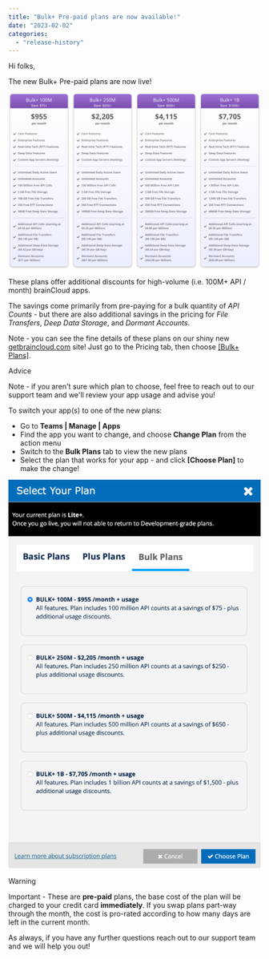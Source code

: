 ```yaml
---
title: "Bulk+ Pre-paid plans are now available!"
date: "2023-02-02"
categories: 
  - "release-history"
---
```


Hi folks,

The new Bulk+ Pre-paid plans are now live!

![](images/2023-02-02_08-29-50-1024x715.png)

These plans offer additional discounts for high-volume (i.e. 100M+ API / month) brainCloud apps.

The savings come primarily from pre-paying for a bulk quantity of _API Counts_ - but there are also additional savings in the pricing for _File Transfers_, _Deep Data Storage_, and _Dormant Accounts_.

Note - you can see the fine details of these plans on our shiny new [getbraincloud.com](https://getbraincloud.com) site! Just go to the Pricing tab, then choose [\[Bulk+ Plans\]](https://getbraincloud.com/pricing).

Advice

Note - if you aren't sure which plan to choose, feel free to reach out to our support team and we'll review your app usage and advise you!

To switch your app(s) to one of the new plans:

- Go to **Teams | Manage | Apps**
- Find the app you want to change, and choose **Change Plan** from the action menu
- Switch to the **Bulk Plans** tab to view the new plans
- Select the plan that works for your app - and click **\[Choose Plan\]** to make the change!

![](images/2023-02-02_08-04-53-665x1024.png)

Warning

Important - These are **pre-paid** plans, the base cost of the plan will be charged to your credit card **immediately**. If you swap plans part-way through the month, the cost is pro-rated according to how many days are left in the current month.

As always, if you have any further questions reach out to our support team and we will help you out!
